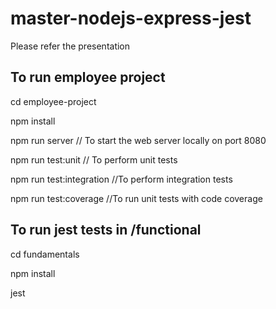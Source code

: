 # master-nodejs-express-jest
 Please refer the presentation 

## To run employee project

cd employee-project

npm install

npm run server // To start the web server locally on port 8080

npm run test:unit // To perform unit tests

npm run test:integration //To perform integration tests

npm run test:coverage //To run unit tests with code coverage


## To run jest tests in /functional

cd fundamentals

npm install

jest
